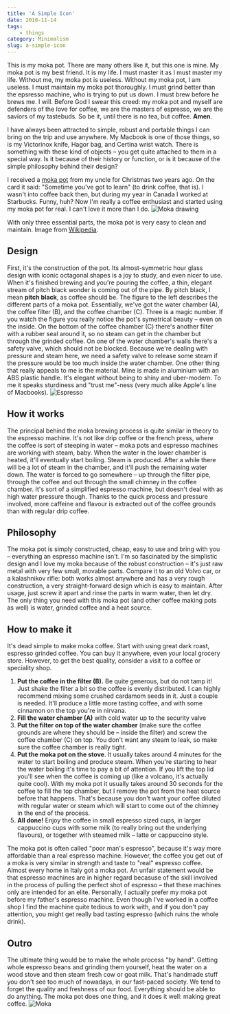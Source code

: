 ```yaml
---
title: 'A Simple Icon'
date: 2010-11-14
tags:
    - things
category: Minimalism
slug: a-simple-icon
---
```


This is my moka pot. There are many others like it, but this one is mine. My moka pot is my best
friend. It is my life. I must master it as I must master my life. Without me, my moka pot is
useless. Without my moka pot, I am useless. I must maintain my moka pot thoroughly. I must grind
better than the epsresso machine, who is trying to put us down. I must brew before he brews me. I
will. Before God I swear this creed: my moka pot and myself are defenders of the love for coffee, we
are the masters of espresso, we are the saviors of my tastebuds. So be it, until there is no tea,
but coffee. **Amen**.

I have always been attracted to simple, robust and portable things I can bring on the trip and use
anywhere. My Macbook is one of those things, so is my Victorinox knife, Hagor bag, and Certina wrist
watch. There is something with these kind of objects – you get quite attached to them in a special
way. Is it because of their history or function, or is it because of the simple philosophy behind
their design?

I received a [moka pot](http://en.wikipedia.org/wiki/Moka_(coffee_pot) "Moka pot – Wikipedia") from
my uncle for Christmas two years ago. On the card it said: "Sometime you've got to learn" (to drink
coffee, that is). I wasn't into coffee back then, but during my year in Canada I worked at
Starbucks. Funny, huh? Now I'm really a coffee enthusiast and started using my moka pot for real. I
can't love it more than I do.
![Moka drawing](http://213.185.255.138/core/wp-content/uploads/2010/11/moka_drawing.png)

With only three essential parts, the moka pot is very easy to clean and maintain. Image from
[Wikipedia](http://en.wikipedia.org/wiki/File:MokaCoffeePot.svg).

## Design

First, it's the construction of the pot. Its almost-symmetric hour glass design with iconic
octagonal shapes is a joy to study, and even nicer to use. When it's finished brewing and you're
pouring the coffee, a thin, elegant stream of pitch black wonder is coming out of the pipe. By pitch
black, I mean **pitch black**, as coffee should be. The figure to the left describes the different
parts of a moka pot. Essentially, we've got the water chamber (A), the coffee filter (B), and the
coffee chamber (C). Three is a magic number. If you watch the figure you really notice the pot's
symetrical beauty – even on the inside. On the bottom of the coffee chamber (C) there's another
filter with a rubber seal around it, so no steam can get in the chamber but through the grinded
coffee. On one of the water chamber's walls there's a safety valve, which should not be blocked.
Because we're dealing with pressure and steam here, we need a safety valve to release some steam if
the pressure would be too much inside the water chamber. One other thing that really appeals to me
is the material. Mine is made in aluminium with an ABS plastic handle. It's elegant without being to
shiny and uber-modern. To me it speaks sturdiness and "trust me"-ness (very much alike Apple's line
of Macbooks). ![Espresso](http://213.185.255.138/core/wp-content/uploads/2010/11/espresso.png)

## How it works

The principal behind the moka brewing process is quite similar in theory to the espresso machine.
It's not like drip coffee or the french press, where the coffee is sort of steeping in water – moka
pots and espresso machines are working with steam, baby. When the water in the lower chamber is
heated, it'll eventually start boiling. Steam is produced. After a while there will be a lot of
steam in the chamber, and it'll push the remaining water down. The water is forced to go somewhere –
up through the filter pipe, through the coffee and out through the small chimney in the coffee
chamber. It's sort of a simplified espresso machine, but doesn't deal with as high water pressure
though. Thanks to the quick process and pressure involved, more caffeine and flavour is extracted
out of the coffee grounds than with regular drip coffee.

## Philosophy

The moka pot is simply constructed, cheap, easy to use and bring with you – everything an espresso
machine isn't. I'm so fascinated by the simplistic design and I love my moka because of the robust
construction – it's just raw metal with very few small, movable parts. Compare it to an old Volvo
car, or a kalashnikov rifle: both works almost anywhere and has a very rough construction, a very
straight-forward design which is easy to maintain. After usage, just screw it apart and rinse the
parts in warm water, then let dry. The only thing you need with this moka pot (and other coffee
making pots as well) is water, grinded coffee and a heat source.

## How to make it

It's dead simple to make moka coffee. Start with using great dark roast, espresso grinded coffee.
You can buy it anywhere, even your local grocery store. However, to get the best quality, consider a
visit to a coffee or speciality shop.

1. **Put the coffee in the filter (B).** Be quite generous, but do not tamp it! Just shake the
   filter a bit so the coffee is evenly distributed. I can highly recommend mixing some crushed
   cardamom seeds in it. Just a couple is needed. It'll produce a little more tasting coffee, and
   with some cinnamon on the top you're in nirvana.
2. **Fill the water chamber (A)** with cold water up to the security valve
3. **Put the filter on top of the water chamber** (make sure the coffee grounds are where they
   should be – inside the filter) and screw the coffee chamber (C) on top. You don't want any steam
   to leak, so make sure the coffee chamber is really tight.
4. **Put the moka pot on the stove**. It usually takes around 4 minutes for the water to start
   boiling and produce steam. When you're starting to hear the water boiling it's time to pay a bit
   of attention. If you lift the top lid you'll see when the coffee is coming up (like a volcano,
   it's actually quite cool). With my moka pot it usually takes around 30 seconds for the coffee to
   fill the top chamber, but I remove the pot from the heat source before that happens. That's
   because you don't want your coffee diluted with regular water or steam which will start to come
   out of the chimney in the end of the process.
5. **All done!** Enjoy the coffee in small espresso sized cups, in larger cappuccino cups with some
   milk (to really bring out the underlying flavours), or together with steamed milk – latte or
   cappuccino style.

The moka pot is often called "poor man's espresso", because it's way more affordable than a real
espresso machine. However, the coffee you get out of a moka is very similar in strength and taste to
"real" espresso coffee. Almost every home in Italy got a moka pot. An unfair statement would be that
espresso machines are in higher regard becasuse of the skill involved in the process of pulling the
perfect shot of espresso – that these machines only are intended for an elite. Personally, I
actually prefer my moka pot before my father's espresso machine. Even though I've worked in a coffee
shop I find the machine quite tedious to work with, and if you don't pay attention, you might get
really bad tasting espresso (which ruins the whole drink).

## Outro

The ultimate thing would be to make the whole process "by hand". Getting whole espresso beans and
grinding them yourself, heat the water on a wood stove and then steam fresh cow or goat milk. That's
handmade stuff you don't see too much of nowadays, in our fast-paced society. We tend to forget the
quality and freshness of our food. Everything should be able to do anything. The moka pot does one
thing, and it does it well: making great coffee.
![Moka](http://213.185.255.138/core/wp-content/uploads/2010/11/moka.png)
